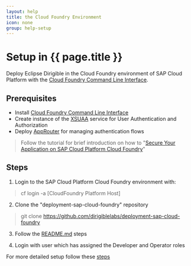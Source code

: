 ```yaml
---
layout: help
title: the Cloud Foundry Environment
icon: none
group: help-setup
---
```


Setup in {{ page.title }}
===

Deploy Eclipse Dirigible in the Cloud Foundry environment of SAP Cloud Platform with the [Cloud Foundry Command Line Interface](http://docs.cloudfoundry.org/devguide/installcf/install-go-cli.html).

Prerequisites
---

- Install [Cloud Foundry Command Line Interface](http://docs.cloudfoundry.org/devguide/installcf/install-go-cli.html)
- Create instance of the [XSUAA](https://help.sap.com/viewer/65de2977205c403bbc107264b8eccf4b/Cloud/en-US/51ec15a8979e497fbcaadf80da9b63ba.html) service for User Authentication and Authorization
- Deploy [AppRouter](https://help.sap.com/viewer/4505d0bdaf4948449b7f7379d24d0f0d/2.0.03/en-US/6ba89596e3a64a5480c3977d4ea7fdba.html) for managing authentication flows
> Follow the tutorial for brief introduction on how to "[Secure Your Application on SAP Cloud Platform Cloud Foundry](https://developers.sap.com/tutorials/s4sdk-secure-cloudfoundry.html)"


Steps
---

1. Login to the SAP Cloud Platform Cloud Foundry environment with:

> cf login -a [CloudFoundry Platform Host]

2. Clone the "deployment-sap-cloud-foundry" repository

> git clone https://github.com/dirigiblelabs/deployment-sap-cloud-foundry

3. Follow the [README.md](https://github.com/dirigiblelabs/deployment-sap-cloud-foundry) steps

4. Login with user which has assigned the Developer and Operator roles

For more detailed setup follow these [steps](https://github.com/dirigiblelabs/deployment-sap-cloud-foundry)
